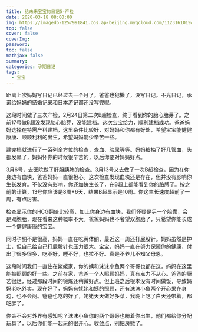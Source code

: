 ```yaml
---
title: 给未来宝宝的日记5-产检
date: 2020-03-18 08:00:00
img: https://imagedb-1257991841.cos.ap-beijing.myqcloud.com/11231610194147_.pic.jpg
top: false
cover: false
coverImg: 
password: 
toc: false
mathjax: false
summary: 
categories: 孕期日记
tags:
  - 宝宝
---
```


距离上次妈妈写日记已经过去一个月了，爸爸也犯懒了，没写日记。不光日记，承诺给妈妈的结婚记录和日本游记都还没写完呢。

这段时间做了三次产检，2月24日第二次B超检查，终于看到你的胎心胎芽了。之前17号做B超没发现胎心胎芽，没能建档。这次宝宝给力，顺利建档成功。爸爸妈妈选择在特需产科建档，这里条件比较好，对妈妈和你都有好处，希望宝宝能健健康康、顺顺利利的出生，希望妈妈能少辛苦一些。

建完档就进行了一系列全方位的检查，查血、验尿等等。妈妈被抽了好几管血，头都发晕了，妈妈怀你的时候很辛苦的，以后你要对妈妈好点。

3月6号，去医院做了肝胆胰脾的检查。3月13号又去做了一次B超检查，因为在你身边有血块，爸爸妈妈一直很担心。这次检查发现血块还是存在，但并没有影响你生长发育。不仅没有影响，你还加快生长了，在B超上都能看到你的胳膊了。按之前的计算，13号你应该是8周+6天，结果B超显示是10周。你这生长速度超前了一周，有点厉害。

检查显示你的HCG翻倍比较高，加上你身边有血块，我们怀疑是另一个胎囊，会是双胞胎，现在看来这种概率不大。爸爸妈妈也不奢望双胞胎了，只希望你能长成一个健健康康的宝宝。

同时孕酮不是很高，妈妈一直在吃黄体酮，最近这一周还打屁股针。妈妈虽然是护士，但自己给自己打屁股针也压力很大。宝宝，妈妈一直在努力保障你的健康，付出了很多很多，吃不好，睡不好，也拉不好。真是不养儿不知父母恩。

这段时间我们一直住在姥姥家，你的姨和沫沫小鱼两个哥哥也都在这，妈妈在这里能被照顾的好一些。之前在家，爸爸一个人照顾妈妈，真有点力不从心。爸爸的厨艺很烂，经过那段时间的锻炼还稍微好点。但上班之后根本没有时间做饭，导致妈妈老吃外卖。现在好了，妈妈有姥姥和姨的照顾，还有沫沫小鱼两个开心果在身边，也不会闷。爸爸也吃的好了，姥姥天天做好多菜，我晚上吃了白天还带着，都吃胖了。

你会不会对外界有感知呢？沫沫小鱼你的两个哥哥也盼着你出生，他们都给你分配玩具了，以后你们能一起玩的很开心。收敛点，别把房掀了。